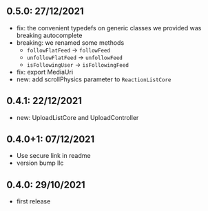 ## 0.5.0: 27/12/2021

- fix: the convenient typedefs on generic classes we provided was breaking autocomplete
- breaking: we renamed some methods
  - `followFlatFeed` -> `followFeed`
  - `unfollowFlatFeed` -> `unfollowFeed`
  - `isFollowingUser` -> `isFollowingFeed`
- fix: export MediaUri
- new: add scrollPhysics parameter to `ReactionListCore`
  
## 0.4.1: 22/12/2021

- new: UploadListCore and UploadController

## 0.4.0+1: 07/12/2021

- Use secure link in readme
- version bump llc

## 0.4.0: 29/10/2021

- first release

